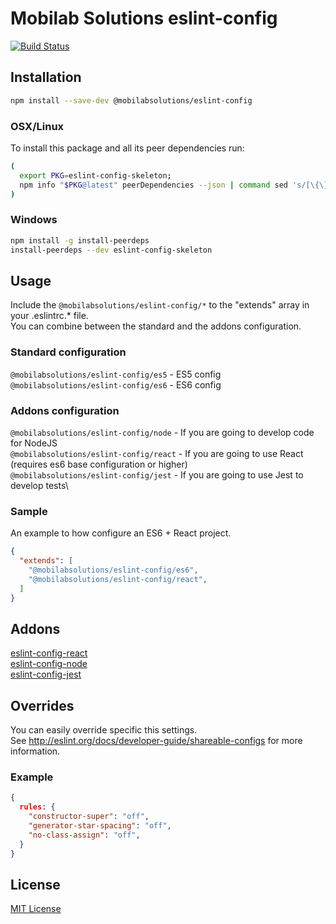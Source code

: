 # Mobilab Solutions eslint-config

[![Build Status](https://travis-ci.com/mobilabsolutions/eslint-config.svg?branch=master)](https://travis-ci.com/mobilabsolutions/eslint-config)

## Installation

```bash
npm install --save-dev @mobilabsolutions/eslint-config
```

### OSX/Linux

To install this package and all its peer dependencies run:

```bash
(
  export PKG=eslint-config-skeleton;
  npm info "$PKG@latest" peerDependencies --json | command sed 's/[\{\},]//g ; s/: /@/g' | xargs npm install --save-dev "$PKG@latest"
)
```

### Windows

```bash
npm install -g install-peerdeps
install-peerdeps --dev eslint-config-skeleton
```

## Usage

Include the `@mobilabsolutions/eslint-config/*` to the "extends" array in your .eslintrc.\* file.\
You can combine between the standard and the addons configuration.

### Standard configuration

`@mobilabsolutions/eslint-config/es5` - ES5 config\
`@mobilabsolutions/eslint-config/es6` - ES6 config

### Addons configuration

`@mobilabsolutions/eslint-config/node` - If you are going to develop code for NodeJS\
`@mobilabsolutions/eslint-config/react` - If you are going to use React (requires es6 base configuration or higher)\
`@mobilabsolutions/eslint-config/jest` - If you are going to use Jest to develop tests\

### Sample

An example to how configure an ES6 + React project.

```json
{
  "extends": [
    "@mobilabsolutions/eslint-config/es6",
    "@mobilabsolutions/eslint-config/react",
  ]
}
```

## Addons

[eslint-config-react](./addons/react/README.md)\
[eslint-config-node](./addons/node/README.md)\
[eslint-config-jest](./addons/jest/README.md)

## Overrides

You can easily override specific this settings.\
See http://eslint.org/docs/developer-guide/shareable-configs for more information.

### Example

```json
{
  rules: {
    "constructor-super": "off",
    "generator-star-spacing": "off",
    "no-class-assign": "off",
  }
}
```

## License
[MIT License](./LICENSE.md)